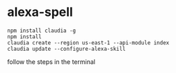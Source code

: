 # alexa-spell

```
npm install claudia -g
npm install
claudia create --region us-east-1 --api-module index
claudia update --configure-alexa-skill
```
follow the steps in the terminal